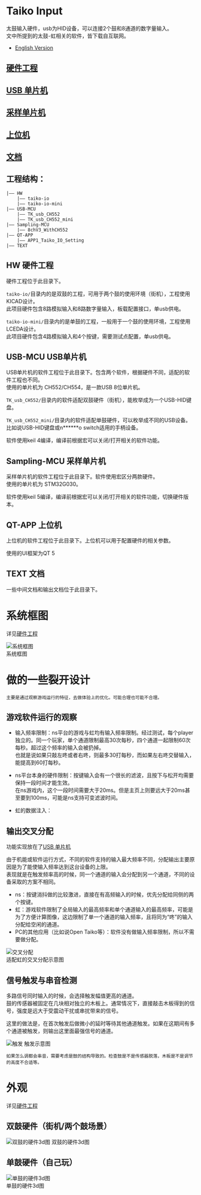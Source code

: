 # Taiko Input

太鼓输入硬件，usb为HID设备，可以连接2个鼓和8通道的数字量输入。  
文中所提到的太鼓-虹相关的软件，皆下载自互联网。

- [English Version](./README_EN.md)


## [硬件工程](./HW/)
## [USB 单片机](./USB-MCU/)
## [采样单片机](./Sampling-MCU/)
## [上位机](./QT-APP/)
## [文档](./TEXT/)
  


## 工程结构：
```
|—— HW
    |—— taiko-io
    |—— taiko-io-mini
|—— USB-MCU
    |—— TK_usb_CH552
    |—— TK_usb_CH552_mini
|—— Sampling-MCU
    |—— 8chV3_WithCH552
|—— QT-APP
    |—— APP1_Taiko_IO_Setting
|—— TEXT
```


## HW 硬件工程

硬件工程位于此目录下。  

`taiko-io/`目录内的是双鼓的工程，可用于两个鼓的使用环境（街机），工程使用KICAD设计。  
此项目硬件包含8路模拟输入和8路数字量输入，板载配置接口，单usb供电。  

`taiko-io-mini/`目录内的是单鼓的工程，一般用于一个鼓的使用环境，工程使用LCEDA设计。  
此项目硬件包含4路模拟输入和4个按键，需要测试点配置，单usb供电。  


## USB-MCU USB单片机

USB单片机的软件工程位于此目录下。包含两个软件，根据硬件不同，适配的软件工程也不同。  
使用的单片机为 CH552/CH554，是一款USB 8位单片机。  

`TK_usb_CH552/`目录内的软件适配双鼓硬件（街机），能枚举成为一个USB-HID键盘。  

`TK_usb_CH552_mini/`目录内的软件适配单鼓硬件，可以枚举成不同的USB设备。比如说USB-HID键盘或n******o switch适用的手柄设备。  

软件使用keil 4编译，编译前根据宏可以关闭/打开相关的软件功能。  


## Sampling-MCU 采样单片机

采样单片机的软件工程位于此目录下。软件使用宏区分两款硬件。  
使用的单片机为 STM32G030。  

软件使用keil 5编译，编译前根据宏可以关闭/打开相关的软件功能，切换硬件版本。  


## QT-APP 上位机

上位机的软件工程位于此目录下。上位机可以用于配置硬件的相关参数。  

使用的UI框架为QT 5  


## TEXT 文档

一些中间文档和输出文档位于此目录下。  


# 系统框图
详见[硬件工程](./HW/)  

![系统框图](./HW/img/hardware.png "系统框图")  
系统框图  

# 做的一些裂开设计

    主要是通过观察游戏运行的特征，去做体验上的优化。可能合理也可能不合理。

## 游戏软件运行的观察
- 输入频率限制：ns平台的游戏与虹均有输入频率限制。经过测试，每个player独立的。同一个玩家，单个通道限制最高30次每秒，四个通道一起限制60次每秒。超过这个频率的输入会被扔掉。  
也就是说如果只敲左咚或者右咚，则最多30打每秒，而如果左右咚交替输入，能提高到60打每秒。  

- ns平台本身的硬件限制：按键输入会有一个很长的滤波，且按下与松开均需要保持一段时间才能生效。  
在ns游戏内，这个一段时间需要大于20ms。但是主页上则要远大于20ms甚至要到100ms，可能是ns支持可变滤波时间。  

- 虹的数据注入：


## 输出交叉分配

功能实现放在了[USB 单片机](./USB-MCU/)

由于机能或软件运行方式，不同的软件支持的输入最大频率不同，分配输出主要原因是为了能使输入频率达到这台设备的上限。  
表现就是在触发频率高的时候，同一个通道的输入会分配到另一个通道，不同的设备采取的方案不相同。  
- ns：按键消抖做的比较激进，直接在有高频输入的时候，优先分配给同侧的两个按键。
- 虹：游戏软件限制了全局输入的最高频率和单个通道输入的最高频率，可能是为了方便计算图像，这边限制了单一个通道的输入频率，且将同为“咚”的输入分配给空闲的通道。
- PC的其他应用（比如说Open Taiko等）：软件没有做输入频率限制，所以不需要做分配。

![交叉分配](./USB-MCU/img/cross.png "交叉分配")  
适配虹的交叉分配示意图  

## 信号触发与串音检测

多路信号同时输入的时候，会选择触发幅值更高的通道。  
鼓的传感器被固定在几块相对独立的木板上。通常情况下，直接敲击木板得到的信号，强度是远大于受震动干扰或串扰带来的信号。  

这里的做法是，在首次触发后做微小的延时等待其他通道触发。如果在这期间有多个通道被触发，则输出这里面最强信号的通道。  

![触发](./Sampling-MCU/img/trigger.png "触发")
触发示意图  

    如果怎么调都会串音，需要考虑是鼓的结构导致的。检查鼓是不是传感器脱落，木板是不是调节的高度不合适等。

# 外观

详见[硬件工程](./HW/) 

## 双鼓硬件（街机/两个鼓场景）

![双鼓的硬件3d图](./HW/img/new_io_3d.png  "双鼓的硬件3d图")
双鼓的硬件3d图  

## 单鼓硬件（自己玩）

![单鼓的硬件3d图](./HW/img/taiko_input_x4_3d.png  "单鼓的硬件3d图")  
单鼓的硬件3d图  
